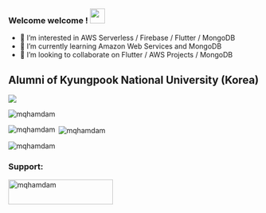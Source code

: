 ### Welcome welcome ! <img src="https://raw.githubusercontent.com/MartinHeinz/MartinHeinz/master/wave.gif" width="30px">

- 👀 I’m interested in AWS Serverless / Firebase / Flutter / MongoDB 
- 🌱 I’m currently learning Amazon Web Services and MongoDB
- 💞️ I’m looking to collaborate on Flutter / AWS Projects / MongoDB

 ## Alumni of Kyungpook National University (Korea)
<p>
  
   <a href="knu.ac.kr"><img src="https://knu.ac.kr/wbbs/assets/images/common/header_logo_off.png"></a>
</p>

<p align="left"> <img src="https://komarev.com/ghpvc/?username=mqhamdam&label=Profile%20views&color=0e75b6&style=flat" alt="mqhamdam" /> </p>

<p><img align="left" src="https://github-readme-stats.vercel.app/api/top-langs?username=mqhamdam&show_icons=true&locale=en&layout=compact" alt="mqhamdam" /></p>

<p>&nbsp;<img align="center" src="https://github-readme-stats.vercel.app/api?username=mqhamdam&show_icons=true&locale=en" alt="mqhamdam" /></p>

<p><img align="center" src="https://github-readme-streak-stats.herokuapp.com/?user=mqhamdam&" alt="mqhamdam" /></p>

<h3 align="left">Support:</h3>
<p><a href="https://www.buymeacoffee.com/mqhamdam"> <img align="left" src="https://cdn.buymeacoffee.com/buttons/v2/default-yellow.png" height="50" width="210" alt="mqhamdam" /></a></p><br><br>
